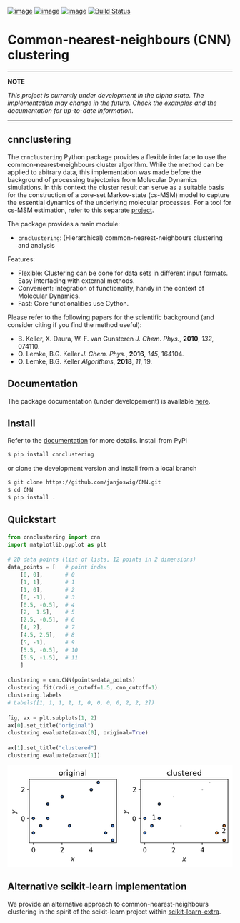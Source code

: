 [![image](https://img.shields.io/pypi/v/cnnclustering.svg)](https://pypi.org/project/cnnclustering/)
[![image](https://img.shields.io/pypi/l/cnnclustering.svg)](https://pypi.org/project/cnnclustering/)
[![image](https://img.shields.io/pypi/pyversions/cnnclustering.svg)](https://pypi.org/project/cnnclustering/)
[![Build Status](https://travis-ci.com/janjoswig/CNN.svg?branch=master)](https://travis-ci.com/janjoswig/CNN)

Common-nearest-neighbours (CNN) clustering
==========================================

***
**NOTE**

*This project is currently under development in the alpha state.*
*The implementation may change in the future. Check the examples and the documentation for up-to-date information.*

***

cnnclustering
-------------


The `cnnclustering` Python package provides a flexible interface to use the <b>c</b>ommon-<b>n</b>earest-<b>n</b>eighbours cluster algorithm. While the method can be applied to abitrary data, this implementation was made before the background of processing trajectories from Molecular Dynamics simulations. In this context the cluster result can serve as a suitable basis for the construction of a core-set Markov-state (cs-MSM) model to capture the essential dynamics of the underlying molecular processes. For a tool for cs-MSM estimation, refer to this separate [project](https://github.com/janjoswig/cs-MSM).

The package provides a main module:

  - `cnnclustering`: (Hierarchical) common-nearest-neighbours clustering and analysis

Features:

  - Flexible: Clustering can be done for data sets in different input formats. Easy interfacing with external methods.
  - Convenient: Integration of functionality, handy in the context of Molecular Dynamics.
  - Fast: Core functionalities use Cython.

Please refer to the following papers for the scientific background (and consider citing if you find the method useful):

  - B. Keller, X. Daura, W. F. van Gunsteren *J. Chem. Phys.*, __2010__, *132*, 074110.
  - O. Lemke, B.G. Keller *J. Chem. Phys.*, __2016__, *145*, 164104.
  - O. Lemke, B.G. Keller *Algorithms*, __2018__, *11*, 19.

Documentation
-------------

The package documentation (under developement) is available [here](https://janjoswig.github.io/CNN/).

Install
-------

Refer to the [documentation](https://janjoswig.github.io/CNN/_source/install.html) for more details. Install from PyPi

```bash
$ pip install cnnclustering
```

or clone the development version and install from a local branch

```bash
$ git clone https://github.com/janjoswig/CNN.git
$ cd CNN
$ pip install .
```

Quickstart
----------

```python
from cnnclustering import cnn
import matplotlib.pyplot as plt

# 2D data points (list of lists, 12 points in 2 dimensions)
data_points = [   # point index
    [0, 0],       # 0
    [1, 1],       # 1
    [1, 0],       # 2
    [0, -1],      # 3
    [0.5, -0.5],  # 4
    [2,  1.5],    # 5
    [2.5, -0.5],  # 6
    [4, 2],       # 7
    [4.5, 2.5],   # 8
    [5, -1],      # 9
    [5.5, -0.5],  # 10
    [5.5, -1.5],  # 11
    ]

clustering = cnn.CNN(points=data_points)
clustering.fit(radius_cutoff=1.5, cnn_cutoff=1)
clustering.labels
# Labels([1, 1, 1, 1, 1, 0, 0, 0, 0, 2, 2, 2])

fig, ax = plt.subplots(1, 2)
ax[0].set_title("original")
clustering.evaluate(ax=ax[0], original=True)

ax[1].set_title("clustered")
clustering.evaluate(ax=ax[1])
```

![quickstart](docs/_images/tutorial_basic_usage_42_0.png)


Alternative scikit-learn implementation
---------------------------------------

We provide an alternative approach to common-nearest-neighbours clustering in the spirit of the scikit-learn project within [scikit-learn-extra](https://github.com/scikit-learn-contrib/scikit-learn-extra).
